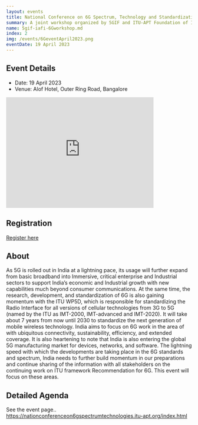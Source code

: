 ```yaml
---
layout: events
title: National Conference on 6G Spectrum, Technology and Standardization by ITU
summary: A joint workshop organized by 5GIF and ITU-APT Foundation of India on 6G
name: 5gif-iafi-6Gworkshop.md
index: 2
img: /events/6GeventApril2023.png
eventDate: 19 April 2023
---
```

## Event Details

* Date: 19 April 2023
* Venue: Alof Hotel, Outer Ring Road, Bangalore

<iframe src="https://www.google.com/maps/embed?pb=!1m18!1m12!1m3!1d3888.541529114643!2d77.69300391473998!3d12.93716189087846!2m3!1f0!2f0!3f0!3m2!1i1024!2i768!4f13.1!3m3!1m2!1s0x3bae13b211fb6477%3A0x572a9b8c15a773b!2sAloft%20Bengaluru%20Outer%20Ring%20Road!5e0!3m2!1sen!2sch!4v1680774599018!5m2!1sen!2sch" width="400" height="300" style="border:0;" allowfullscreen="" loading="lazy" referrerpolicy="no-referrer-when-downgrade"></iframe>


## Registration

<a target="_blank" href="https://www.itu-apt.org/event/registration/1678694901" class="button ui labeled icon">
Register here <i class="icon user"> </i>
</a>


## About

As 5G is rolled out in India at a lightning pace, its usage will further expand from basic broadband into Immersive, critical enterprise and Industrial sectors to support India’s economic and Industrial growth with new capabilities much beyond consumer communications. At the same time, the research, development, and standardization of 6G is also gaining momentum with the ITU WP5D, which is responsible for standardizing the Radio Interface for all versions of cellular technologies from 3G to 5G (named by the ITU as IMT-2000, IMT-advanced and IMT-2020). It will take about 7 years from now until 2030 to standardize the next generation of mobile wireless technology. India aims to focus on 6G work in the area of with ubiquitous connectivity, sustainability, efficiency, and extended coverage. It is also heartening to note that India is also entering the global 5G manufacturing market for devices, networks, and software. The lightning speed with which the developments are taking place in the 6G standards and spectrum, India needs to further build momentum in our preparations and continue sharing of the information with all stakeholders on the continuing work on ITU framework Recommendation for 6G. This event will focus on these areas.
 
## Detailed Agenda

See the event page..
https://nationconferenceon6gspectrumtechnologies.itu-apt.org/index.html 



